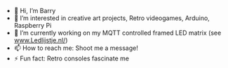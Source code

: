 - 👋 Hi, I’m Barry
- 👀 I’m interested in creative art projects, Retro videogames, Arduino, Raspberry Pi
- 🌱 I’m currently working on my MQTT controlled framed LED matrix (see www.Ledlijstje.nl/)
- 📫 How to reach me: Shoot me a message!
- ⚡ Fun fact: Retro consoles fascinate me